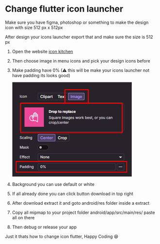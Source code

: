 # Change flutter icon launcher

Make sure you have figma, photoshop or something to make the design icon with size 512 px x 512px

After design your icons launcher export that and make sure the size is 512 px

1. Open the website [icon kitchen](https://icon.kitchen/)
2. Then choose image in menu icons and pick your design icons before
3. Make padding have 0% (⚠ this will be make your icons launcher not have padding its looks good)

   ![alt text](assets/image.png)

4. Background you can use default or white
5. If all already done you can click button download in top right
6. After download extract it and goto android/res folder inside a extract
7. Copy all mipmap to your project folder android/app/src/main/res/ paste all on there
8. Then debug or release your app

Just it thats how to change icon flutter, Happy Coding 😆

